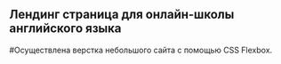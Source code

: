 ## Лендинг страница для онлайн-школы английского языка
#Осуществлена верстка небольшого сайта с помощью CSS Flexbox.
